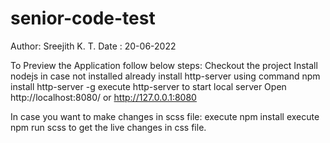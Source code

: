 # senior-code-test

Author: Sreejith K. T.
Date  : 20-06-2022

To Preview the Application follow below steps:
    Checkout the project
    Install nodejs in case not installed already
    install http-server using command npm install http-server -g 
    execute http-server to start local server
    Open http://localhost:8080/ or http://127.0.0.1:8080

In case you want to make changes in scss file:
    execute npm install
    execute npm run scss to get the live changes in css file.
